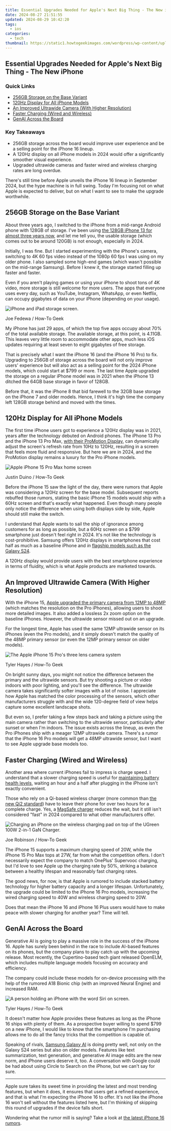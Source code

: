 ```yaml
---
title: Essential Upgrades Needed for Apple's Next Big Thing - The New iPhone
date: 2024-08-27 21:51:55
updated: 2024-08-29 10:42:20
tags:
  - ios
categories:
  - tech
thumbnail: https://static1.howtogeekimages.com/wordpress/wp-content/uploads/2023/09/53213719654_42c41d1249_o-1.jpg
---
```


## Essential Upgrades Needed for Apple's Next Big Thing - The New iPhone

### Quick Links

* [256GB Storage on the Base Variant](https://youtube-zero.techidaily.com/ed-2024-approved-bitevideo-innovator/)
* [120Hz Display for All iPhone Models](https://hardware-updates.techidaily.com/update-toshiba-satellite-video-card-drivers-in-windows-easily-a-step-by-step-process/)
* [An Improved Ultrawide Camera (With Higher Resolution)](https://www.howtogeek.com/ill-skip-the-iphone-16-if-it-doesnt-come-with-these-5-upgrades/#an-improved-ultrawide-camera-with-higher-resolution)
* [Faster Charging (Wired and Wireless)](https://www.howtogeek.com/ill-skip-the-iphone-16-if-it-doesnt-come-with-these-5-upgrades/#faster-charging-wired-and-wireless)
* [GenAI Across the Board](https://extra-guidance.techidaily.com/interactive-realities-compared-metaverse-and-multiverse-for-2024/)

### Key Takeaways

* 256GB storage across the board would improve user experience and be a selling point for the iPhone 16 lineup.
* A 120Hz display on all iPhone models in 2024 would offer a significantly smoother visual experience.
* Upgraded ultrawide cameras and faster wired and wireless charging rates are long overdue.

 There's still time before Apple unveils the iPhone 16 lineup in September 2024, but the hype machine is in full swing. Today I'm focusing not on what Apple is expected to deliver, but on what I want to see to make the upgrade worthwhile.

##  256GB Storage on the Base Variant

 About three years ago, I switched to the iPhone from a mid-range Android phone with 128GB of storage. I've been using [the 128GB iPhone 13 for almost three years now](https://instagram-video-recordings.techidaily.com/new-2024-approved-maximize-your-impact-top-10-insta-tools-for-post-management/), and let me tell you, the usable storage (which comes out to be around 120GB) is not enough, especially in 2024.

 Initially, I was fine. But I started experimenting with the iPhone's camera, switching to 4K 60 fps video instead of the 1080p 60 fps I was using on my older phone. I also sampled some high-end games (which wasn't possible on the mid-range Samsung). Before I knew it, the storage started filling up faster and faster.

 Even if you aren't playing games or using your iPhone to shoot tons of 4K video, more storage is still welcome for more users. The apps that everyone uses every day, such as YouTube, Instagram, WhatsApp, or even Netflix, can occupy gigabytes of data on your iPhone (depending on your usage).

![iPhone and iPad storage screen.](https://static1.howtogeekimages.com/wordpress/wp-content/uploads/2017/10/iPhone-iPad-storage.jpg) 

Joe Fedewa / How-To Geek

 My iPhone has just 29 apps, of which the top five apps occupy about 70% of the total available storage. The available storage, at this point, is 4.11GB. This leaves very little room to accommodate other apps, much less iOS updates requiring at least seven to eight gigabytes of free storage.

 That is precisely what I want the iPhone 16 (and the iPhone 16 Pro) to fix. Upgrading to 256GB of storage across the board will not only improve users' experience but will also act as a selling point for the 2024 iPhone models, which could start at $799 or more. The last time Apple upgraded the storage on a regular iPhone model was in 2021 when the iPhone 13 ditched the 64GB base storage in favor of 128GB.

 Before that, it was the iPhone 8 that bid farewell to the 32GB base storage on the iPhone 7 and older models. Hence, I think it's high time the company left 128GB storage behind and moved with the times.

##  120Hz Display for All iPhone Models

 The first time iPhone users got to experience a 120Hz display was in 2021, years after the technology debuted on Android phones. The iPhone 13 Pro and the iPhone 13 Pro Max, [with their ProMotion Display](https://network-issues.techidaily.com/radeon-hd-6950-enhanced-drivers-for-windows-11-launched/), can dynamically adjust the screen's refresh rate from 10Hz to 120Hz, resulting in a screen that feels more fluid and responsive. But here we are in 2024, and the ProMotion display remains a luxury for the Pro iPhone models.

![Apple iPhone 15 Pro Max home screen](https://static1.howtogeekimages.com/wordpress/wp-content/uploads/wm/2023/11/apple-iphone-15-pro-max-home-screen.jpg) 

Justin Duino / How-To Geek

 Before the iPhone 15 saw the light of the day, there were rumors that Apple was considering a 120Hz screen for the base model. Subsequent reports rebuffed those rumors, stating the basic iPhone 15 models would ship with a 60Hz screen and that's exactly what happened. Even though many people only notice the difference when using both displays side by side, Apple should still make the switch.

 I understand that Apple wants to sail the ship of ignorance among customers for as long as possible, but a 60Hz screen on a $799 smartphone just doesn't feel right in 2024\. It's not like the technology is cost-prohibitive. Samsung offers 120Hz displays in smartphones that cost half as much as a baseline iPhone and _in_ [flagship models such as the Galaxy S24](https://techno-recovery.techidaily.com/expert-advice-what-to-do-when-tiktok-stops-working/).

 A 120Hz display would provide users with the best smartphone experience in terms of fluidity, which is what Apple products are marketed towards.

##  An Improved Ultrawide Camera (With Higher Resolution)

 With the iPhone 15, [Apple upgraded the primary camera from 12MP to 48MP](https://meme-emoji.techidaily.com/new-2024-approved-how-to-make-a-memorable-honeymoon-video/) (which matches the resolution on the Pro iPhones), allowing users to shoot more detailed images. It also added a lossless 2x zoom option on the baseline iPhones. However, the ultrawide sensor missed out on an upgrade.

 For the longest time, Apple has used the same 12MP ultrawide sensor on its iPhones (even the Pro models), and it simply doesn't match the quality of the 48MP primary sensor (or even the 12MP primary sensor on older models).

![The Apple iPhone 15 Pro's three lens camera system](https://static1.howtogeekimages.com/wordpress/wp-content/uploads/wm/2023/09/2063be04-fb1b-4553-b588-26647813f91c-2.JPG) 

Tyler Hayes / How-To Geek

 On bright sunny days, you might not notice the difference between the primary and the ultrawide sensors. But try shooting a picture or video indoors with poor lighting, and you'll see the difference. The ultrawide camera takes significantly softer images with a lot of noise. I appreciate how Apple has matched the color processing of the sensors, which other manufacturers struggle with and the wide 120-degree field of view helps capture some excellent landscape shots.

 But even so, I prefer taking a few steps back and taking a picture using the main camera rather than switching to the ultrawide sensor, particularly after sunset or when I'm indoors. The issue exists across the lineup, as even the Pro iPhones ship with a meager 12MP ultrawide camera. There's a rumor that the iPhone 16 Pro models will get a 48MP ultrawide sensor, but I want to see Apple upgrade base models too.

##  Faster Charging (Wired and Wireless)

 Another area where current iPhones fail to impress is charge speed. I understand that a slower charging speed is useful for [maintaining battery health levels](https://some-approaches.techidaily.com/the-verdict-on-vllo-performance-for-2024/), waiting an hour and a half after plugging in the iPhone isn't exactly convenient.

 Those who rely on a Qi-based wireless charger (more common than [the new Qi2 standard](https://youtube-zero.techidaily.com/ed-fake-following-fiasco-avoiding-illusory-supporters-in-social-media-space/)) have to leave their phone for over two hours for a complete charge. Yes, a [MagSafe charger](https://techno-recovery.techidaily.com/mastering-regional-adjustments-how-to-update-regions-on-your-iphone/) reduces the wait, but it still isn't considered "fast" in 2024 compared to what other manufacturers offer.

![Charging an iPhone on the wireless charging pad on top of the UGreen 100W 2-in-1 GaN Charger.](https://static1.howtogeekimages.com/wordpress/wp-content/uploads/wm/2023/09/charging-an-iphone-on-the-wireless-charging-top-of-the-ugreen-100w-2-in-1-gan-charging-station-2jpg_53138957838_o.jpg) 

Joe Robinson / How-To Geek

 The iPhone 15 supports a maximum charging speed of 20W, while the iPhone 15 Pro Max tops at 27W, far from what the competition offers. I don't necessarily expect the company to match OnePlus' Supervooc charging, but I'd love to see Apple up the charging rate by 50%, striking a balance between a healthy lifespan and reasonably fast charging rates.

 The good news, for now, is that Apple is rumored to include stacked battery technology for higher battery capacity and a longer lifespan. Unfortunately, the upgrade could be limited to the iPhone 16 Pro models, increasing the wired charging speed to 40W and wireless charging speed to 20W.

 Does that mean the iPhone 16 and iPhone 16 Plus users would have to make peace with slower charging for another year? Time will tell.

##  GenAI Across the Board

 Generative AI is going to play a massive role in the success of the iPhone 16\. Apple has surely been behind in the race to include AI-based features on its phones, but the company plans to play catch up with the upcoming release. Most recently, the Cupertino-based tech giant released OpenELM, which includes multiple language models focusing on accuracy and efficiency.

 The company could include these models for on-device processing with the help of the rumored A18 Bionic chip (with an improved Neural Engine) and increased RAM.

![A person holding an iPhone with the word Siri on screen.](https://static1.howtogeekimages.com/wordpress/wp-content/uploads/wm/2024/03/a-person-holding-an-iphone-with-the-word-siri-on-screen.JPG) 

Tyler Hayes / How-To Geek

 It doesn't matter how Apple provides these features as long as the iPhone 16 ships with plenty of them. As a prospective buyer willing to spend $799 on a new iPhone, I would like to know that the smartphone I'm purchasing allows me to do all the fancy tricks that the competition is capable of.

 Speaking of rivals, [Samsung Galaxy AI](https://instagram-video-recordings.techidaily.com/updated-2024-approved-elevate-your-content-game-with-these-instagram-story-tips/) is doing pretty well, not only on the Galaxy S24 series but also on older models. Features like text summarization, text generation, and generative AI image edits are the new norm, and iPhone users deserve it, too. A conversation with Google could be had about using Circle to Search on the iPhone, but we can't say for sure.

---

 Apple sure takes its sweet time in providing the latest and most trending features, but when it does, it ensures that users get a refined experience, and that is what I'm expecting the iPhone 16 to offer. It's not like the iPhone 16 won't sell without the features listed here, but I'm thinking of skipping this round of upgrades if the device falls short.

 Wondering what the rumor mill is saying? Take a look at [the latest iPhone 16 rumors](https://sound-issues.techidaily.com/how-to-fix-low-volume-or-distorted-audio-on-your-iphone/).

<ins class="adsbygoogle"
     style="display:block"
     data-ad-format="autorelaxed"
     data-ad-client="ca-pub-7571918770474297"
     data-ad-slot="1223367746"></ins>



<ins class="adsbygoogle"
     style="display:block"
     data-ad-client="ca-pub-7571918770474297"
     data-ad-slot="8358498916"
     data-ad-format="auto"
     data-full-width-responsive="true"></ins>
